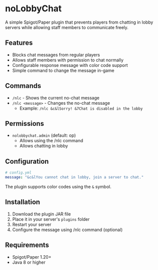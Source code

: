 # noLobbyChat

A simple Spigot/Paper plugin that prevents players from chatting in lobby servers while allowing staff members to communicate freely.

## Features

- Blocks chat messages from regular players
- Allows staff members with permission to chat normally
- Configurable response message with color code support
- Simple command to change the message in-game

## Commands

- `/nlc` - Shows the current no-chat message
- `/nlc <message>` - Changes the no-chat message
  - Example: `/nlc &c&lSorry! &7Chat is disabled in the lobby`

## Permissions

- `nolobbychat.admin` (default: op)
  - Allows using the /nlc command
  - Allows chatting in lobby
  
## Configuration

```yaml
# config.yml
message: "&c&lYou cannot chat in lobby, join a server to chat."
```

The plugin supports color codes using the `&` symbol.

## Installation

1. Download the plugin JAR file
2. Place it in your server's `plugins` folder
3. Restart your server
4. Configure the message using /nlc command (optional)

## Requirements

- Spigot/Paper 1.20+
- Java 8 or higher
